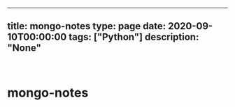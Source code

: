 
---
title: mongo-notes
type: page
date: 2020-09-10T00:00:00
tags: ["Python"]
description: "None"
---


<br>

# mongo-notes

